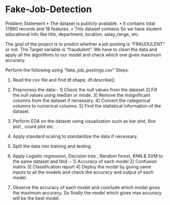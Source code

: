 # Fake-Job-Detection
Problem Statement 
•	The dataset is publicly available.
•	It contains total 17880 records and 18 features.
•	This dataset contains So we have student educational info like title, department, location, salay_range, etc.


The goal of the project is to predict whether a job posting is “FRAUDULENT” or not.
The Target variable is “fraudulent”.
We have to clean the data and apply all the algorithms to our model and check which one gives maximum accuracy.

Perform the following using “fake_job_postings.csv” 
Steps:
1)	Read the csv file and find df.shape, df.describe().
2)	Preprocess the data:-
1] Check the null values from the dataset
2] Fill the null values using median or mode.
3] Remove the insignificant columns from the dataset if necessary.
4] Convert the categorical columns to numerical columns.
5] Find the statistical information of the dataset.

3)	 Perform EDA on the dataset using visualization such as bar plot, Box  plot , count plot etc. .
4)	 Apply standard scaling to standardize the data if necessary.
5)	 Split the data into training and testing.
6)	 Apply 
Logistic regression,
Decision tree , 
Random forest, 
KNN & 
SVM 
to the same dataset and find :-
1] Accuracy of each model
2] Confusion matrix
3] Classification report
4] Deploy the model by giving same inputs to all the models and check the  accuracy and output of each model.

7)	Observe the  accuracy of each model and conclude which model gives the maximum accuracy. 
So finally the model which gives max accuracy will be the best model.
